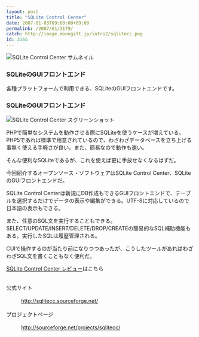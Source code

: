 ```yaml
---
layout: post
title: "SQLite Control Center"
date: 2007-01-03T09:00:00+09:00
permalink: /2007/01/3179/
catch: http://image.moongift.jp/intro2/sqlitecc.png
id: 3165
---
```

 ![SQLite Control Center サムネイル](http://image.moongift.jp/intro2/sqlitecc.t.png "SQLite Control Center サムネイル")
  

### SQLiteのGUIフロントエンド
  
各種プラットフォームで利用できる、SQLiteのGUIフロントエンドです。  
<!--more-->  

### SQLiteのGUIフロントエンド
  

![SQLite Control Center スクリーンショット](http://image.moongift.jp/intro2/sqlitecc.png "SQLite Control Center スクリーンショット")

  

PHPで簡単なシステムを動作させる際にSQLiteを使うケースが増えている。PHP5であれば標準で用意されているので、わざわざデータベースを立ち上げる事無く使える手軽さが良い。また、簡易なので動作も速い。

  

そんな便利なSQLiteであるが、これを使えば更に手放せなくなるはずだ。

  

今回紹介するオープンソース・ソフトウェアはSQLite Control Center、SQLiteのGUIフロントエンドだ。

  

SQLite Control Centerは新規にDB作成もできるGUIフロントエンドで、テーブルを選択するだけでデータの表示や編集ができる。UTF-8に対応しているので日本語の表示もできる。

  

また、任意のSQL文を実行することもできる。SELECT/UPDATE/INSERT/DELETE/DROP/CREATEの簡易的なSQL補助機能もある。実行したSQLは履歴管理される。

  

CUIで操作するのが当たり前になりつつあったが、こうしたツールがあればわざわざSQL文を書くこともなく便利だ。

  

[SQLite Control Center レビュー](http://oss.moongift.jp/review/i-3187.html)はこちら

  
<dl>
<br><dt>公式サイト</dt>
<br><dd><a href="http://sqlitecc.sourceforge.net/" target="_blank">http://sqlitecc.sourceforge.net/</a></dd>
<br><dt>プロジェクトページ</dt>
<br><dd><a href="http://sourceforge.net/projects/sqlitecc/" target="_blank">http://sourceforge.net/projects/sqlitecc/</a></dd>
<br>
</dl>